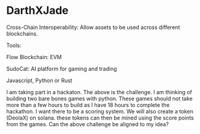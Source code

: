 # DarthXJade

Cross-Chain Interoperability: Allow assets to be used across different blockchains.

Tools:

Flow Blockchain: EVM 

SudoCat: AI platform for gaming and trading

Javascript, Python or Rust

I am taking part in a hackaton. The above is the challenge. I am thinking of building two bare bones games with python. These games should not take more than a few hours to build as I have 18 hours to complete the hackathon. I want there to be a scoring system.
We will also create a token (DeolaX) on solana. these tokens can then be mined using the score points from the games.  Can the above challenge be aligned to my idea?

